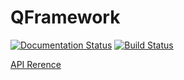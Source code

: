 # QFramework

[![Documentation Status](https://readthedocs.org/projects/qframework/badge/?version=latest)](http://qframework.readthedocs.io/en/latest/?badge=latest)  [![Build Status](https://travis-ci.org/liangxiegame/QFramework.svg?branch=master)](https://travis-ci.org/liangxiegame/QFramework)

[API Rerence](http://liangxiegame.github.io/QFramework/html/index.html)